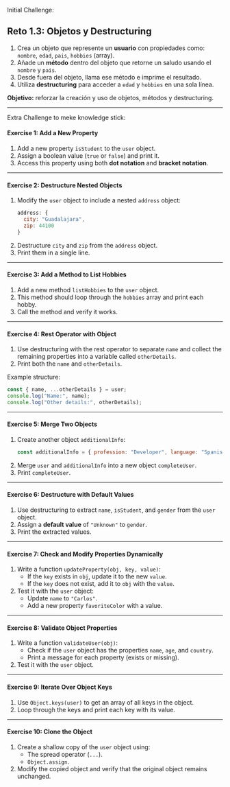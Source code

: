 Initial Challenge:
## **Reto 1.3: Objetos y Destructuring**

1. Crea un objeto que represente un **usuario** con propiedades como: `nombre`, `edad`, `pais`, `hobbies` (array).
2. Añade un **método** dentro del objeto que retorne un saludo usando el `nombre` y `pais`.
3. Desde fuera del objeto, llama ese método e imprime el resultado.
4. Utiliza **destructuring** para acceder a `edad` y `hobbies` en una sola línea.

**Objetivo:** reforzar la creación y uso de objetos, métodos y destructuring.

---

Extra Challenge to meke knowledge stick:

#### **Exercise 1: Add a New Property**
1. Add a new property `isStudent` to the `user` object.
2. Assign a boolean value (`true` or `false`) and print it.
3. Access this property using both **dot notation** and **bracket notation**.

---

#### **Exercise 2: Destructure Nested Objects**
1. Modify the `user` object to include a nested `address` object:
   ```javascript
   address: {
     city: "Guadalajara",
     zip: 44100
   }
   ```
2. Destructure `city` and `zip` from the `address` object.
3. Print them in a single line.

---

#### **Exercise 3: Add a Method to List Hobbies**
1. Add a new method `listHobbies` to the `user` object.
2. This method should loop through the `hobbies` array and print each hobby.
3. Call the method and verify it works.

---

#### **Exercise 4: Rest Operator with Object**
1. Use destructuring with the rest operator to separate `name` and collect the remaining properties into a variable called `otherDetails`.
2. Print both the `name` and `otherDetails`.

Example structure:
```javascript
const { name, ...otherDetails } = user;
console.log("Name:", name);
console.log("Other details:", otherDetails);
```

---

#### **Exercise 5: Merge Two Objects**
1. Create another object `additionalInfo`:
   ```javascript
   const additionalInfo = { profession: "Developer", language: "Spanish" };
   ```
2. Merge `user` and `additionalInfo` into a new object `completeUser`.
3. Print `completeUser`.

---

#### **Exercise 6: Destructure with Default Values**
1. Use destructuring to extract `name`, `isStudent`, and `gender` from the `user` object.
2. Assign a **default value** of `"Unknown"` to `gender`.
3. Print the extracted values.

---

#### **Exercise 7: Check and Modify Properties Dynamically**
1. Write a function `updateProperty(obj, key, value)`:
   - If the `key` exists in `obj`, update it to the new `value`.
   - If the `key` does not exist, add it to `obj` with the `value`.
2. Test it with the `user` object:
   - Update `name` to `"Carlos"`.
   - Add a new property `favoriteColor` with a value.

---

#### **Exercise 8: Validate Object Properties**
1. Write a function `validateUser(obj)`:
   - Check if the `user` object has the properties `name`, `age`, and `country`.
   - Print a message for each property (exists or missing).
2. Test it with the `user` object.

---

#### **Exercise 9: Iterate Over Object Keys**
1. Use `Object.keys(user)` to get an array of all keys in the object.
2. Loop through the keys and print each key with its value.

---

#### **Exercise 10: Clone the Object**
1. Create a shallow copy of the `user` object using:
   - The spread operator (`...`).
   - `Object.assign`.
2. Modify the copied object and verify that the original object remains unchanged.
